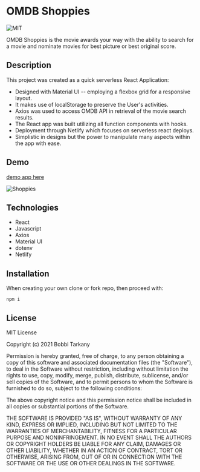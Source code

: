 # OMDB Shoppies
![MIT](https://img.shields.io/badge/license-MIT-green)

OMDB Shoppies is the movie awards your way with the ability to search for a movie and nominate movies for best picture or 
best original score.



## Description 


This project was created as a quick serverless React Application:

* Designed with Material UI -- employing a flexbox grid for a responsive layout.
* It makes use of localStorage to preserve the User's activities.
* Axios was used to access OMDB API in retrieval of the movie search results. 
* The React app was built utilizing all function components with hooks.
* Deployment through Netlify which focuses on serverless react deploys.
* Simplistic in designs but the power to manipulate many aspects within the app with ease.



## Demo 

[demo app here](https://shoppies-bt.netlify.app/)


![Shoppies]()



## Technologies

* React
* Javascript
* Axios
* Material UI
* dotenv
* Netlify



## Installation 

When creating your own clone or fork repo, then proceed with:

```
npm i
```


## License

MIT License

Copyright (c) 2021 Bobbi Tarkany

Permission is hereby granted, free of charge, to any person obtaining a copy of this software and associated documentation files (the "Software"), to deal in the Software without restriction, including without limitation the rights to use, copy, modify, merge, publish, distribute, sublicense, and/or sell copies of the Software, and to permit persons to whom the Software is furnished to do so, subject to the following conditions:

The above copyright notice and this permission notice shall be included in all copies or substantial portions of the Software.

THE SOFTWARE IS PROVIDED "AS IS", WITHOUT WARRANTY OF ANY KIND, EXPRESS OR IMPLIED, INCLUDING BUT NOT LIMITED TO THE WARRANTIES OF MERCHANTABILITY, FITNESS FOR A PARTICULAR PURPOSE AND NONINFRINGEMENT. IN NO EVENT SHALL THE AUTHORS OR COPYRIGHT HOLDERS BE LIABLE FOR ANY CLAIM, DAMAGES OR OTHER LIABILITY, WHETHER IN AN ACTION OF CONTRACT, TORT OR OTHERWISE, ARISING FROM, OUT OF OR IN CONNECTION WITH THE SOFTWARE OR THE USE OR OTHER DEALINGS IN THE SOFTWARE.


